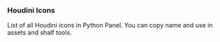 ### Houdini Icons

List of all Houdini icons in Python Panel.
You can copy name and use in assets and shalf tools.